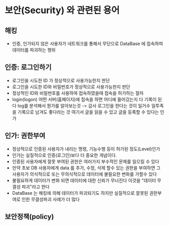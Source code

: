 # 보안(Security) 와 관련된 용어

## 해킹

- 인증, 인가되지 않은 사용자가 네트워크를 통해서
  무단으로 DataBase 에 접속하여 데이터를 파괴하는 행위

## 인증: 로그인하기

- 로그인을 시도한 ID 가 정상적으로 사용가능한지 판단
- 로그인을 시도한 ID와 비밀번호가 정상적으로 사용가능한지 판단
- 정상적인 ID와 비밀번호를 사용하여 접속하였을때
  접속을 허가하는 절차
- login(logon)
  어떤 서버(홈페이지)에 접속을 하면 어디에 들어갔는지 다 기록이 된다
  log를 분석해서 뭔가를 알아보는것 -> 감사
  로그인을 한다는 것이 일거수 일투족을 기록으로 남겨도 좋다라는 것
  여기서 글을 읽을 수 있고 글을 등록할 수 있다는 인가

## 인가: 권한부여

- 정상적으로 인증된 사용자가 내리는 명령, 기능수행 등이 허가된
  정도(Level)인가
- 인가는 실질적으로 인증(로그인)보다 더 중요한 개념이다.
- 인증된 사용자에게 잘못 부여된 권한은 여러가지 부수적인 문제를
  일으킬 수 있다
- 만약 초보 DB 사용자에게 data 를 추가, 수정, 삭제
  할수 있는 권한을 부여하면 그 사용자가 의식적으로
  또는 무의식적으로 데이터에 불필요한 변화를 가할수 있다
- 불필요하게 데이터가 변화 되면 데이터에 대한 신뢰가 무너진다
  이것을 "데이터 무결성 파괴"라고 한다
- DataBase 는 해킹에 의해 데이터가 파괴되기도 하지만
  실질적으로 잘못된 권한부여로 인한 무결성파괴 사례가 더 많다

## 보안정책(policy)
